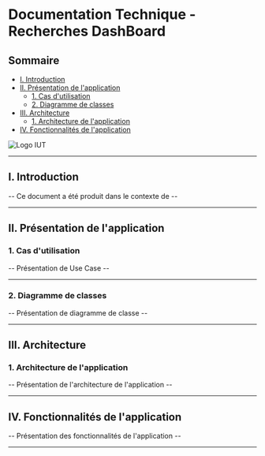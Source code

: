 # Documentation Technique - Recherches DashBoard

## Sommaire
- [I. Introduction](#i-introduction)
- [II. Présentation de l'application](#ii-présentation-de-lapplication)
  - [1. Cas d'utilisation](#1-cas-dutilisation)
  - [2. Diagramme de classes](#2-diagramme-de-classes)
- [III. Architecture](#iii-architecture)
  - [1. Architecture de l'application](#1-architecture-de-lapplication)
- [IV. Fonctionnalités de l'application](#iv-fonctionnalités-de-lapplication)

![Logo IUT](./images/Logo_IUT.png)

---

## I. Introduction

-- Ce document a été produit dans le contexte de --

---

## II. Présentation de l'application

### 1. Cas d'utilisation

-- Présentation de Use Case --

---

### 2. Diagramme de classes

-- Présentation de diagramme de classe --

---

## III. Architecture

### 1. Architecture de l'application

-- Présentation de l'architecture de l'application --

---

## IV. Fonctionnalités de l'application

-- Présentation des fonctionnalités de l'application --

---
